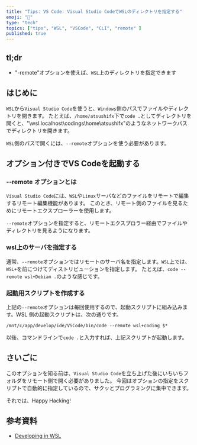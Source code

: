 ```yaml
---
title: "Tips: VS Code: Visual Studio CodeでWSLのディレクトリを指定する"
emoji: "🍿"
type: "tech"
topics: ["tips", "WSL", "VSCode", "CLI", "remote" ]
published: true
---
```


## tl;dr

- "-remote"オプションを使えば、`WSL`上のディレクトリを指定できます

## はじめに

`WSL`から`Visual Studio Code`を使うと、`Windows`側のパスでファイルやディレクトリを開きます。
たとえば、`/home/atsushifx`下で`code .`としてディレクトリを開くと、"\\wsl.localhost\codings\home\atsushifx"のようなネットワークパスでディレクトリを開きます。

`WSL`側のパスで開くには、`--remote`オプションを使う必要があります。

## オプション付きでVS Codeを起動する

### --remote オプションとは

`Visual Studio Code`には、`WSL`や`Linux`サーバなどのファイルをリモートで編集するリモート編集機能があります。
このとき、リモート側のファイルを見るためにリモートエクスプローラーを使用します。

`--remote`オプションを指定すると、リモートエクスプロラー経由でファイルやディレクトリを見るようになります。

### wsl上のサーバを指定する

通常、`--remote`オプションではリモートのサーバ名を指定します。`WSL`上では、`WSL+`を前につけてディストリビューションを指定します。
たとえば、`code --remote wsl+Debian .`のような感じです。

### 起動用スクリプトを作成する

上記の`--remote`オプションは毎回使用するので、起動スクリプトに組み込みます。WSL 側の起動スクリプトは、次の通りです。

``` code : shell script
/mnt/c/app/develop/ide/VSCode/bin/code --remote wsl+coding $*

```

以後、コマンドラインで`code .`と入力すれば、上記スクリプトが起動します。

## さいごに

このオプションを知る前は、`Visual Studio Code`を立ち上げた後にいちいちフォルダをリモート側で開く必要がありました。
今回はオプションの指定をスクリプトで自動的に指定しているので、サクッとプログラミングに集中できます。

それでは、Happy Hacking!

## 参考資料

- [Developing in WSL](https://code.visualstudio.com/docs/remote/wsl)
